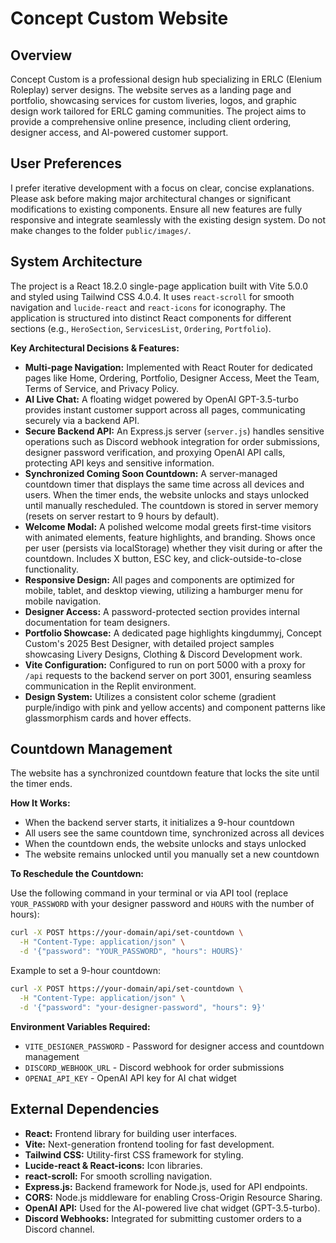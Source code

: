 # Concept Custom Website

## Overview
Concept Custom is a professional design hub specializing in ERLC (Elenium Roleplay) server designs. The website serves as a landing page and portfolio, showcasing services for custom liveries, logos, and graphic design work tailored for ERLC gaming communities. The project aims to provide a comprehensive online presence, including client ordering, designer access, and AI-powered customer support.

## User Preferences
I prefer iterative development with a focus on clear, concise explanations. Please ask before making major architectural changes or significant modifications to existing components. Ensure all new features are fully responsive and integrate seamlessly with the existing design system. Do not make changes to the folder `public/images/`.

## System Architecture
The project is a React 18.2.0 single-page application built with Vite 5.0.0 and styled using Tailwind CSS 4.0.4. It uses `react-scroll` for smooth navigation and `lucide-react` and `react-icons` for iconography. The application is structured into distinct React components for different sections (e.g., `HeroSection`, `ServicesList`, `Ordering`, `Portfolio`).

**Key Architectural Decisions & Features:**
- **Multi-page Navigation:** Implemented with React Router for dedicated pages like Home, Ordering, Portfolio, Designer Access, Meet the Team, Terms of Service, and Privacy Policy.
- **AI Live Chat:** A floating widget powered by OpenAI GPT-3.5-turbo provides instant customer support across all pages, communicating securely via a backend API.
- **Secure Backend API:** An Express.js server (`server.js`) handles sensitive operations such as Discord webhook integration for order submissions, designer password verification, and proxying OpenAI API calls, protecting API keys and sensitive information.
- **Synchronized Coming Soon Countdown:** A server-managed countdown timer that displays the same time across all devices and users. When the timer ends, the website unlocks and stays unlocked until manually rescheduled. The countdown is stored in server memory (resets on server restart to 9 hours by default).
- **Welcome Modal:** A polished welcome modal greets first-time visitors with animated elements, feature highlights, and branding. Shows once per user (persists via localStorage) whether they visit during or after the countdown. Includes X button, ESC key, and click-outside-to-close functionality.
- **Responsive Design:** All pages and components are optimized for mobile, tablet, and desktop viewing, utilizing a hamburger menu for mobile navigation.
- **Designer Access:** A password-protected section provides internal documentation for team designers.
- **Portfolio Showcase:** A dedicated page highlights kingdummyj, Concept Custom's 2025 Best Designer, with detailed project samples showcasing Livery Designs, Clothing & Discord Development work.
- **Vite Configuration:** Configured to run on port 5000 with a proxy for `/api` requests to the backend server on port 3001, ensuring seamless communication in the Replit environment.
- **Design System:** Utilizes a consistent color scheme (gradient purple/indigo with pink and yellow accents) and component patterns like glassmorphism cards and hover effects.

## Countdown Management

The website has a synchronized countdown feature that locks the site until the timer ends.

**How It Works:**
- When the backend server starts, it initializes a 9-hour countdown
- All users see the same countdown time, synchronized across all devices
- When the countdown ends, the website unlocks and stays unlocked
- The website remains unlocked until you manually set a new countdown

**To Reschedule the Countdown:**

Use the following command in your terminal or via API tool (replace `YOUR_PASSWORD` with your designer password and `HOURS` with the number of hours):

```bash
curl -X POST https://your-domain/api/set-countdown \
  -H "Content-Type: application/json" \
  -d '{"password": "YOUR_PASSWORD", "hours": HOURS}'
```

Example to set a 9-hour countdown:
```bash
curl -X POST https://your-domain/api/set-countdown \
  -H "Content-Type: application/json" \
  -d '{"password": "your-designer-password", "hours": 9}'
```

**Environment Variables Required:**
- `VITE_DESIGNER_PASSWORD` - Password for designer access and countdown management
- `DISCORD_WEBHOOK_URL` - Discord webhook for order submissions
- `OPENAI_API_KEY` - OpenAI API key for AI chat widget

## External Dependencies
- **React:** Frontend library for building user interfaces.
- **Vite:** Next-generation frontend tooling for fast development.
- **Tailwind CSS:** Utility-first CSS framework for styling.
- **Lucide-react & React-icons:** Icon libraries.
- **react-scroll:** For smooth scrolling navigation.
- **Express.js:** Backend framework for Node.js, used for API endpoints.
- **CORS:** Node.js middleware for enabling Cross-Origin Resource Sharing.
- **OpenAI API:** Used for the AI-powered live chat widget (GPT-3.5-turbo).
- **Discord Webhooks:** Integrated for submitting customer orders to a Discord channel.